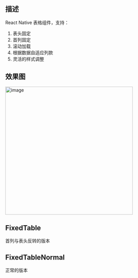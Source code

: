 ## 描述

React Native 表格组件，支持：

1. 表头固定
2. 首列固定
3. 滚动加载
4. 根据数据自适应列款
5. 灵活的样式调整

## 效果图

<img width="400" alt="image" src="https://github.com/user-attachments/assets/c8dba3b7-7a40-409c-8cb9-1a99cb103208">

## FixedTable

首列与表头反转的版本

## FixedTableNormal

正常的版本
